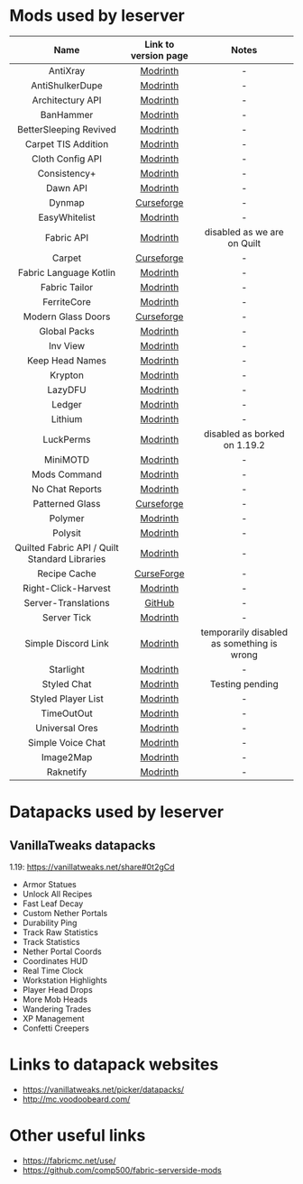 # Mods used by leserver

| Name | Link to version page | Notes |
| :-: | :-: | :-: |
| AntiXray | [Modrinth](https://modrinth.com/mod/anti-xray/versions) | - |
| AntiShulkerDupe | [Modrinth](https://modrinth.com/mod/antishulkerdupe/versions) | - |
| Architectury API | [Modrinth](https://modrinth.com/mod/architectury-api/versions) | - |
| BanHammer | [Modrinth](https://modrinth.com/mod/banhammer/versions) | - |
| BetterSleeping Revived | [Modrinth](https://modrinth.com/mod/bettersleeping-revived/versions) | - |
| Carpet TIS Addition | [Modrinth](https://modrinth.com/mod/carpet-tis-addition/versions) | - |
| Cloth Config API | [Modrinth](https://modrinth.com/mod/cloth-config/versions) | - |
| Consistency+ | [Modrinth](https://modrinth.com/mod/consistencyplus/versions) | - |
| Dawn API | [Modrinth](https://modrinth.com/mod/dawn/versions) | - |
| Dynmap | [Curseforge](https://www.curseforge.com/minecraft/mc-mods/dynmapforge/files) | - |
| EasyWhitelist | [Modrinth](https://modrinth.com/mod/easywhitelist/versions) | - |
| Fabric API | [Modrinth](https://modrinth.com/mod/fabric-api/versions) | disabled as we are on Quilt |
| Carpet | [Curseforge](https://www.curseforge.com/minecraft/mc-mods/carpet/files) | - |
| Fabric Language Kotlin | [Modrinth](https://modrinth.com/mod/fabric-language-kotlin/versions) | - |
| Fabric Tailor | [Modrinth](https://modrinth.com/mod/fabrictailor/versions) | - |
| FerriteCore | [Modrinth](https://modrinth.com/mod/ferrite-core/versions) | - |
| Modern Glass Doors | [Curseforge](https://www.curseforge.com/minecraft/mc-mods/modern-glass-doors/files) | - |
| Global Packs | [Modrinth](https://modrinth.com/mod/globalpacks/versions) | - |
| Inv View | [Modrinth](https://modrinth.com/mod/invview/versions) | - |
| Keep Head Names | [Modrinth](https://modrinth.com/mod/keepheadnames/versions) | - |
| Krypton | [Modrinth](https://modrinth.com/mod/krypton/versions) | - |
| LazyDFU | [Modrinth](https://modrinth.com/mod/lazydfu/versions) | - |
| Ledger | [Modrinth](https://modrinth.com/mod/ledger/versions) | - |
| Lithium | [Modrinth](https://modrinth.com/mod/lithium/versions) | - |
| LuckPerms | [Modrinth](https://modrinth.com/mod/luckperms/versions) | disabled as borked on 1.19.2 |
| MiniMOTD | [Modrinth](https://modrinth.com/mod/minimotd/versions) | - |
| Mods Command | [Modrinth](https://modrinth.com/mod/mods-command/versions) | - |
| No Chat Reports | [Modrinth](https://modrinth.com/mod/no-chat-reports/versions) | - |
| Patterned Glass | [Curseforge](https://www.curseforge.com/minecraft/mc-mods/patterned-glass/files) | - |
| Polymer | [Modrinth](https://modrinth.com/mod/polymer/versions) | - |
| Polysit | [Modrinth](https://modrinth.com/mod/polysit/versions) | - |
| Quilted Fabric API / Quilt Standard Libraries | [Modrinth](https://modrinth.com/mod/qsl/versions) | - |
| Recipe Cache | [CurseForge](https://www.curseforge.com/minecraft/mc-mods/recipe-cache/files) | - |
| Right-Click-Harvest | [Modrinth](https://modrinth.com/mod/right-click-harvest/versions) | - |
| Server-Translations | [GitHub](https://github.com/NucleoidMC/Server-Translations/releases) | - |
| Server Tick | [Modrinth](https://modrinth.com/mod/servertick/versions) | - |
| Simple Discord Link | [Modrinth](https://modrinth.com/mod/sdlink/versions) | temporarily disabled as something is wrong |
| Starlight | [Modrinth](https://modrinth.com/mod/starlight/versions) | - |
| Styled Chat | [Modrinth](https://modrinth.com/mod/styled-chat/versions) | Testing pending |
| Styled Player List | [Modrinth](https://modrinth.com/mod/styledplayerlist/versions) | - |
| TimeOutOut | [Modrinth](https://modrinth.com/mod/timeoutout/versions) | - |
| Universal Ores | [Modrinth](https://modrinth.com/mod/universal_ores/versions) | - |
| Simple Voice Chat | [Modrinth](https://modrinth.com/mod/simple-voice-chat/versions) | - |
| Image2Map | [Modrinth](https://modrinth.com/mod/image2map/versions) | - |
| Raknetify | [Modrinth](https://modrinth.com/mod/raknetify) | - |

# Datapacks used by leserver

## VanillaTweaks datapacks

1\.19: <https://vanillatweaks.net/share#0t2gCd>

* Armor Statues
* Unlock All Recipes
* Fast Leaf Decay
* Custom Nether Portals
* Durability Ping
* Track Raw Statistics
* Track Statistics
* Nether Portal Coords
* Coordinates HUD
* Real Time Clock
* Workstation Highlights
* Player Head Drops
* More Mob Heads
* Wandering Trades
* XP Management
* Confetti Creepers

# Links to datapack websites

* <https://vanillatweaks.net/picker/datapacks/>
* <http://mc.voodoobeard.com/>

# Other useful links

* <https://fabricmc.net/use/>
* <https://github.com/comp500/fabric-serverside-mods>
